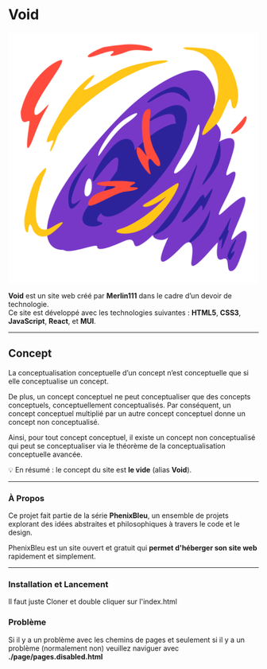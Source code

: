 # Void  
<p align="center"><img src="./img/black-hole.png" alt="Logo Void"></p>

**Void** est un site web créé par **Merlin111** dans le cadre d’un devoir de technologie.  
Ce site est développé avec les technologies suivantes : **HTML5**, **CSS3**, **JavaScript**, **React**, et **MUI**.

---

## Concept  
La conceptualisation conceptuelle d’un concept n’est conceptuelle que si elle conceptualise un concept.  

De plus, un concept conceptuel ne peut conceptualiser que des concepts conceptuels, conceptuellement conceptualisés. Par conséquent, un concept conceptuel multiplié par un autre concept conceptuel donne un concept non conceptualisé.  

Ainsi, pour tout concept conceptuel, il existe un concept non conceptualisé qui peut se conceptualiser via le théorème de la conceptualisation conceptuelle avancée.  

💡 En résumé : le concept du site est **le vide** (alias **Void**).  

---

### À Propos  

Ce projet fait partie de la série **PhenixBleu**, un ensemble de projets explorant des idées abstraites et philosophiques à travers le code et le design. 

PhenixBleu est un site ouvert et gratuit qui **permet d'héberger son site web** rapidement et simplement. 

---  

### Installation et Lancement  
Il faut juste Cloner et double cliquer sur l'index.html

### Problème
Si il y a un problème avec les chemins de pages et seulement si il y a un problème (normalement non) veuillez naviguer avec **./page/pages.disabled.html**
